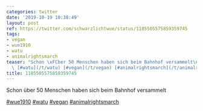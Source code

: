 ```yaml
---
categories: twitter
date: '2019-10-19 10:38:49'
layout: post
ref: https://twitter.com/schwarzlichtwue/status/1185505575859359745
tags:
- vegan
- wue1910
- watu
- animalrightsmarch
teaser: "Schon \xFCber 50 Menschen haben sich beim Bahnhof versammelt\n\n[#wue1910](/t/wue1910)\
  \ [#watu](/t/watu) [#vegan](/t/vegan) [#animalrightsmarch](/t/animalrightsmarch)"
title: 1185505575859359745
---
```

Schon über 50 Menschen haben sich beim Bahnhof versammelt

[#wue1910](/t/wue1910) [#watu](/t/watu) [#vegan](/t/vegan) [#animalrightsmarch](/t/animalrightsmarch)